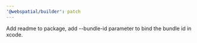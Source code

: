 ```yaml
---
'@webspatial/builder': patch
---
```


Add readme to package, add --bundle-id parameter to bind the bundle id in xcode.
